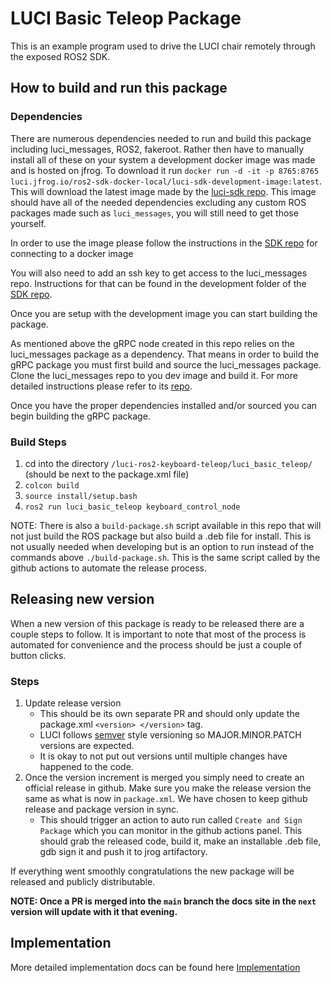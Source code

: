 # LUCI Basic Teleop Package

This is an example program used to drive the LUCI chair remotely through the exposed ROS2 SDK.

## How to build and run this package ##

### Dependencies ###
There are numerous dependencies needed to run and build this package including luci_messages, ROS2, fakeroot. Rather then have to manually install all of these on your system a development docker image was made and is hosted on jfrog. To download it run `docker run -d -it -p 8765:8765 luci.jfrog.io/ros2-sdk-docker-local/luci-sdk-development-image:latest`. This will download the latest image made by the [luci-sdk repo](https://github.com/lucimobility/luci-ros2-sdk). This image should have all of the needed dependencies excluding any custom ROS packages made such as `luci_messages`, you will still need to get those yourself. 

In order to use the image please follow the instructions in the [SDK repo](https://github.com/lucimobility/luci-ros2-sdk/blob/main/docs/1_Getting-Started/2_docker.md) for connecting to a docker image 


You will also need to add an ssh key to get access to the luci_messages repo. Instructions for that can be found in the development folder of the [SDK repo](https://github.com/lucimobility/luci-ros2-sdk).

Once you are setup with the development image you can start building the package.

As mentioned above the gRPC node created in this repo relies on the luci_messages package as a dependency. That means in order to build the gRPC package you must first build and source the luci_messages package. Clone the luci_messages repo to you dev image and build it. For more detailed instructions please refer to its [repo](https://github.com/lucimobility/luci-ros2-msgs).

Once you have the proper dependencies installed and/or sourced you can begin building the gRPC package. 

### Build Steps ###
1. cd into the directory `/luci-ros2-keyboard-teleop/luci_basic_teleop/` (should be next to the package.xml file)
2. `colcon build`
3. `source install/setup.bash`
4. `ros2 run luci_basic_teleop keyboard_control_node`

NOTE: There is also a `build-package.sh` script available in this repo that will not just build the ROS package but also build a .deb file for install. This is not usually needed when developing but is an option to run instead of the commands above `./build-package.sh`. This is the same script called by the github actions to automate the release process. 

## Releasing new version ##
When a new version of this package is ready to be released there are a couple steps to follow. It is important to note that most of the process is automated for convenience and the process should be just a couple of button clicks. 

### Steps ### 
1. Update release version
    - This should be its own separate PR and should only update the package.xml `<version> </version>` tag. 
    - LUCI follows [semver](https://semver.org/) style versioning so MAJOR.MINOR.PATCH versions are expected.
    - It is okay to not put out versions until multiple changes have happened to the code. 
2. Once the version increment is merged you simply need to create an official release in github. Make sure you make the release version the same as what is now in `package.xml`. We have chosen to keep github release and package version in sync.
    - This should trigger an action to auto run called `Create and Sign Package` which you can monitor in the github actions panel. This should grab the released code, build it, make an installable .deb file, gdb sign it and push it to jrog artifactory.  

If everything went smoothly congratulations the new package will be released and publicly distributable. 


<b>NOTE: Once a PR is merged into the `main` branch the docs site in the `next` version will update with it that evening.</b>


## Implementation ## 
More detailed implementation docs can be found here [Implementation](docs/teleop.md)

